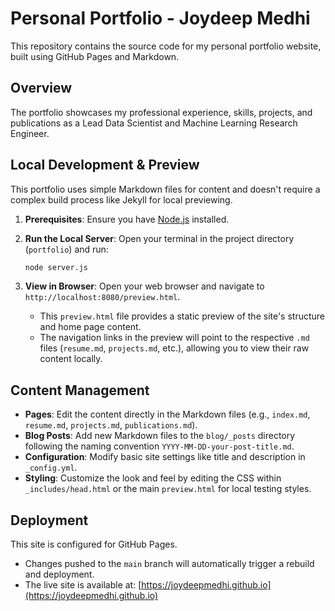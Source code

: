 # Personal Portfolio - Joydeep Medhi

This repository contains the source code for my personal portfolio website, built using GitHub Pages and Markdown.

## Overview

The portfolio showcases my professional experience, skills, projects, and publications as a Lead Data Scientist and Machine Learning Research Engineer.

## Local Development & Preview

This portfolio uses simple Markdown files for content and doesn't require a complex build process like Jekyll for local previewing.

1.  **Prerequisites**: Ensure you have [Node.js](https://nodejs.org/) installed.
2.  **Run the Local Server**:
    Open your terminal in the project directory (`portfolio`) and run:
    ```bash
    node server.js
    ```
3.  **View in Browser**: Open your web browser and navigate to `http://localhost:8080/preview.html`.

    *   This `preview.html` file provides a static preview of the site's structure and home page content.
    *   The navigation links in the preview will point to the respective `.md` files (`resume.md`, `projects.md`, etc.), allowing you to view their raw content locally.

## Content Management

*   **Pages**: Edit the content directly in the Markdown files (e.g., `index.md`, `resume.md`, `projects.md`, `publications.md`).
*   **Blog Posts**: Add new Markdown files to the `blog/_posts` directory following the naming convention `YYYY-MM-DD-your-post-title.md`.
*   **Configuration**: Modify basic site settings like title and description in `_config.yml`.
*   **Styling**: Customize the look and feel by editing the CSS within `_includes/head.html` or the main `preview.html` for local testing styles.

## Deployment

This site is configured for GitHub Pages.

*   Changes pushed to the `main` branch will automatically trigger a rebuild and deployment.
*   The live site is available at: [https://joydeepmedhi.github.io](https://joydeepmedhi.github.io)
